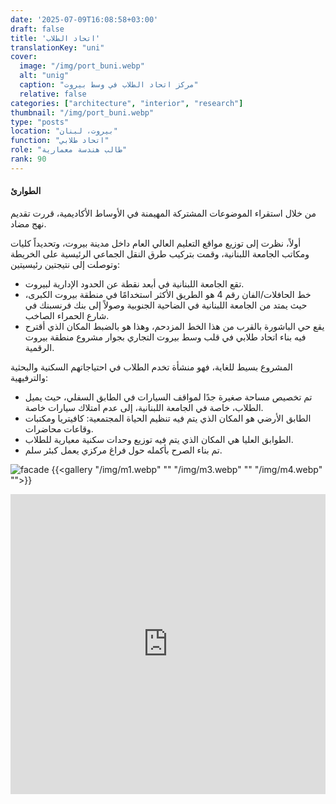 ```yaml
---
date: '2025-07-09T16:08:58+03:00'
draft: false
title: 'اتحاد الطلاب'
translationKey: "uni"
cover:
  image: "/img/port_buni.webp"
  alt: "unig"
  caption: "مركز اتحاد الطلاب في وسط بيروت"
  relative: false
categories: ["architecture", "interior", "research"]
thumbnail: "/img/port_buni.webp"
type: "posts"
location: "بيروت، لبنان"
function: "اتحاد طلابي"
role: "طالب هندسة معمارية"
rank: 90
---
```


#### الطوارئ

من خلال استقراء الموضوعات المشتركة المهيمنة في الأوساط الأكاديمية، قررت تقديم نهج مضاد.

أولاً، نظرت إلى توزيع مواقع التعليم العالي العام داخل مدينة بيروت، وتحديداً كليات ومكاتب الجامعة اللبنانية، وقمت بتركيب طرق النقل الجماعي الرئيسية على الخريطة وتوصلت إلى نتيجتين رئيسيتين:

- تقع الجامعة اللبنانية في أبعد نقطة عن الحدود الإدارية لبيروت.
- خط الحافلات/الفان رقم 4 هو الطريق الأكثر استخدامًا في منطقة بيروت الكبرى، حيث يمتد من الجامعة اللبنانية في الضاحية الجنوبية وصولاً إلى بنك فرنسبنك في شارع الحمراء الصاخب.
- يقع حي الباشورة بالقرب من هذا الخط المزدحم، وهذا هو بالضبط المكان الذي أقترح فيه بناء اتحاد طلابي في قلب وسط بيروت التجاري بجوار مشروع منطقة بيروت الرقمية.

المشروع بسيط للغاية، فهو منشأة تخدم الطلاب في احتياجاتهم السكنية والبحثية والترفيهية:
- تم تخصيص مساحة صغيرة جدًا لمواقف السيارات في الطابق السفلي، حيث يميل الطلاب، خاصة في الجامعة اللبنانية، إلى عدم امتلاك سيارات خاصة.
- الطابق الأرضي هو المكان الذي يتم فيه تنظيم الحياة المجتمعية: كافيتريا ومكتبات وقاعات محاضرات.
- الطوابق العليا هي المكان الذي يتم فيه توزيع وحدات سكنية معيارية للطلاب.
- تم بناء الصرح بأكمله حول فراغ مركزي يعمل كبئر سلم.

![facade](/img/m2.webp)
{{<gallery "/img/m1.webp" "" "/img/m3.webp" "" "/img/m4.webp" "">}}

<iframe src="https://portostap.netlify.app/#port_three" width="100%" height="480" style="border:none; filter: grayscale(100%)"></iframe>